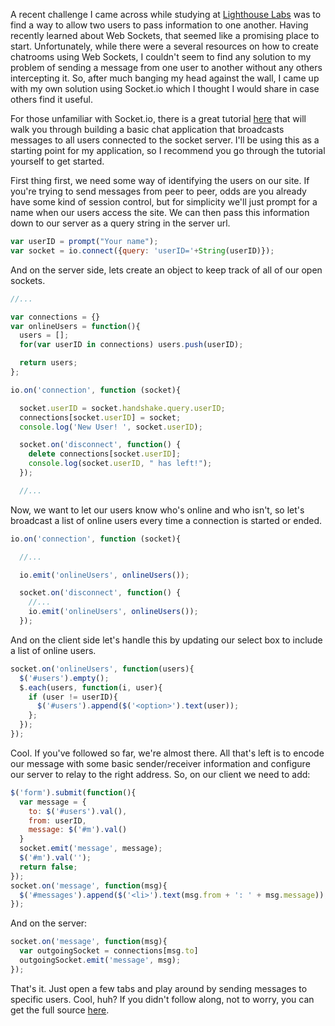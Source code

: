 A recent challenge I came across while studying at [Lighthouse Labs][ll] was to find a way to allow two users to pass information to one another. Having recently learned about Web Sockets, that seemed like a promising place to start. Unfortunately, while there were a several resources on how to create chatrooms using Web Sockets, I couldn't seem to find any solution to my problem of sending a message from one user to another without any others intercepting it. So, after much banging my head against the wall, I came up with my own solution using Socket.io which I thought I would share in case others find it useful.

For those unfamiliar with Socket.io, there is a great tutorial [here][socketIO] that will walk you through building a basic chat application that broadcasts messages to all users connected to the socket server. I'll be using this as a starting point for my application, so I recommend you go through the tutorial yourself to get started.

First thing first, we need some way of identifying the users on our site. If you're trying to send messages from peer to peer, odds are you already have some kind of session control, but for simplicity we'll just prompt for a name when our users access the site. We can then pass this information down to our server as a query string in the server url.

```javascript
var userID = prompt("Your name");
var socket = io.connect({query: 'userID='+String(userID)});
```

And on the server side, lets create an object to keep track of all of our open sockets.

```javascript
//...

var connections = {}
var onlineUsers = function(){
  users = [];
  for(var userID in connections) users.push(userID);

  return users;
};

io.on('connection', function (socket){

  socket.userID = socket.handshake.query.userID;
  connections[socket.userID] = socket;
  console.log('New User! ', socket.userID);

  socket.on('disconnect', function() {
    delete connections[socket.userID];
    console.log(socket.userID, " has left!");
  });

  //...
```

Now, we want to let our users know who's online and who isn't, so let's broadcast a list of online users every time a connection is started or ended. 

```javascript
io.on('connection', function (socket){

  //...

  io.emit('onlineUsers', onlineUsers());

  socket.on('disconnect', function() {
    //...
    io.emit('onlineUsers', onlineUsers());
  });
```

And on the client side let's handle this by updating our select box to include a list of online users.

```javascript
socket.on('onlineUsers', function(users){
  $('#users').empty();
  $.each(users, function(i, user){
    if (user != userID){
      $('#users').append($('<option>').text(user));
    };
  });
});
```

Cool. If you've followed so far, we're almost there. All that's left is to encode our message with some basic sender/receiver information and configure our server to relay to the right address. So, on our client we need to add:

```javascript
$('form').submit(function(){
  var message = {
    to: $('#users').val(),
    from: userID,
    message: $('#m').val()
  }
  socket.emit('message', message);
  $('#m').val('');
  return false;
});
socket.on('message', function(msg){
  $('#messages').append($('<li>').text(msg.from + ': ' + msg.message));
});
```

And on the server:

```javascript
socket.on('message', function(msg){
  var outgoingSocket = connections[msg.to]
  outgoingSocket.emit('message', msg);
});
```

That's it. Just open a few tabs and play around by sending messages to specific users. Cool, huh? If you didn't follow along, not to worry, you can get the full source [here][repo].


[ll]: http://www.lighthouselabs.ca/
[socketIO]: http://socket.io/get-started/chat/
[repo]: https://github.com/JamieWoodbury/simple-p2p-websockets
